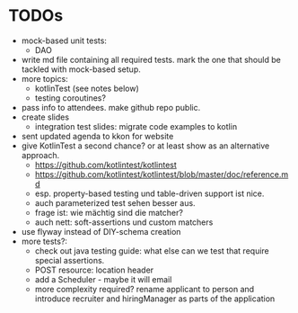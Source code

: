 # TODOs

- mock-based unit tests:
    - DAO
- write md file containing all required tests. mark the one that should be tackled with mock-based setup.
- more topics:
    - kotlinTest (see notes below)
    - testing coroutines?
- pass info to attendees. make github repo public.
- create slides 
    - integration test slides: migrate code examples to kotlin
- sent updated agenda to kkon for website
- give KotlinTest a second chance? or at least show as an alternative approach.
    - https://github.com/kotlintest/kotlintest
    - https://github.com/kotlintest/kotlintest/blob/master/doc/reference.md
    - esp. property-based testing und table-driven support ist nice.
    - auch parameterized test sehen besser aus.
    - frage ist: wie mächtig sind die matcher?
    - auch nett: soft-assertions und custom matchers
- use flyway instead of DIY-schema creation
- more tests?:
    - check out java testing guide: what else can we test that require special assertions.
    - POST resource: location header
    - add a Scheduler - maybe it will email
    - more complexity required? rename applicant to person and introduce recruiter and hiringManager as parts of the application

